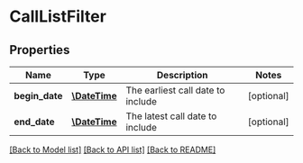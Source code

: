# CallListFilter

## Properties
Name | Type | Description | Notes
------------ | ------------- | ------------- | -------------
**begin_date** | [**\DateTime**](\DateTime.md) | The earliest call date to include | [optional] 
**end_date** | [**\DateTime**](\DateTime.md) | The latest call date to include | [optional] 

[[Back to Model list]](../README.md#documentation-for-models) [[Back to API list]](../README.md#documentation-for-api-endpoints) [[Back to README]](../README.md)


